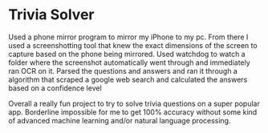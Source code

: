 # Trivia Solver
Used a phone mirror program to mirror my iPhone to my pc.
From there I used a screenshotting tool that knew the exact dimensions of the screen to capture based on the phone being mirrored.
Used watchdog to watch a folder where the screenshot automatically went through and immediately ran OCR on it.
Parsed the questions and answers and ran it through a algorithm that scraped a google web search and calculated the answers based on a confidence level

Overall a really fun project to try to solve trivia questions on a super popular app.
Borderline impossible for me to get 100% accuracy without some kind of advanced machine learning and/or natural language processing.

